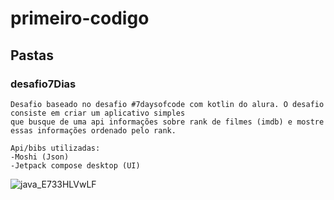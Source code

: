 # primeiro-codigo

## Pastas

### desafio7Dias
```
Desafio baseado no desafio #7daysofcode com kotlin do alura. O desafio consiste em criar um aplicativo simples
que busque de uma api informações sobre rank de filmes (imdb) e mostre essas informações ordenado pelo rank.

Api/bibs utilizadas:
-Moshi (Json)
-Jetpack compose desktop (UI)
```
![java_E733HLVwLF](https://user-images.githubusercontent.com/49120447/233801750-70e8c16b-3397-403e-8b50-2d4903fa5653.gif)
